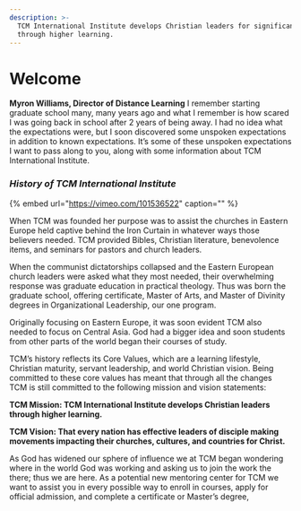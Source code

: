 ```yaml
---
description: >-
  TCM International Institute develops Christian leaders for significant service
  through higher learning.
---
```


# Welcome

**Myron Williams, Director of Distance Learning** I remember starting graduate school many, many years ago and what I remember is how scared I was going back in school after 2 years of being away. I had no idea what the expectations were, but I soon discovered some unspoken expectations in addition to known expectations. It’s some of these unspoken expectations I want to pass along to you, along with some information about TCM International Institute.

### _History of TCM International Institute_

{% embed url="https://vimeo.com/101536522" caption="" %}

When TCM was founded her purpose was to assist the churches in Eastern Europe held captive behind the Iron Curtain in whatever ways those believers needed. TCM provided Bibles, Christian literature, benevolence items, and seminars for pastors and church leaders.

When the communist dictatorships collapsed and the Eastern European church leaders were asked what they most needed, their overwhelming response was graduate education in practical theology. Thus was born the graduate school, offering certificate, Master of Arts, and Master of Divinity degrees in Organizational Leadership, our one program.

Originally focusing on Eastern Europe, it was soon evident TCM also needed to focus on Central Asia. God had a bigger idea and soon students from other parts of the world began their courses of study. 

TCM’s history reflects its Core Values, which are a learning lifestyle, Christian maturity, servant leadership, and world Christian vision. Being committed to these core values has meant that through all the changes TCM is still committed to the following mission and vision statements:

**TCM Mission:  TCM International Institute develops Christian leaders through higher learning.**

**TCM Vision: That every nation has effective leaders of disciple making movements impacting their churches, cultures, and countries for Christ.**

As God has widened our sphere of influence we at TCM began wondering where in the world God was working and asking us to join the work the there; thus we are here. As a potential new mentoring center for TCM we want to assist you in every possible way to enroll in courses, apply for official admission, and complete a certificate or Master’s degree, 

